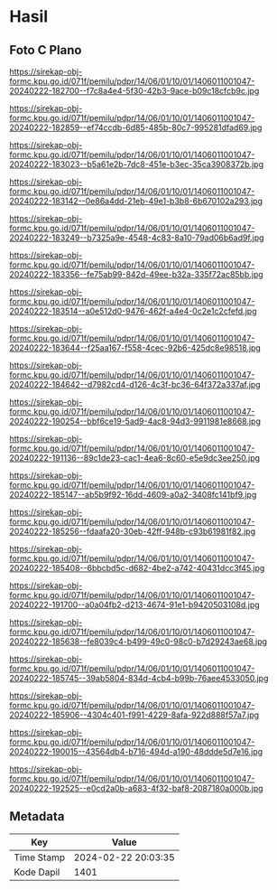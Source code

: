 # Hasil

## Foto C Plano

https://sirekap-obj-formc.kpu.go.id/071f/pemilu/pdpr/14/06/01/10/01/1406011001047-20240222-182700--f7c8a4e4-5f30-42b3-9ace-b09c18cfcb9c.jpg

https://sirekap-obj-formc.kpu.go.id/071f/pemilu/pdpr/14/06/01/10/01/1406011001047-20240222-182859--ef74ccdb-6d85-485b-80c7-995281dfad69.jpg

https://sirekap-obj-formc.kpu.go.id/071f/pemilu/pdpr/14/06/01/10/01/1406011001047-20240222-183023--b5a61e2b-7dc8-451e-b3ec-35ca3908372b.jpg

https://sirekap-obj-formc.kpu.go.id/071f/pemilu/pdpr/14/06/01/10/01/1406011001047-20240222-183142--0e86a4dd-21eb-49e1-b3b8-6b670102a293.jpg

https://sirekap-obj-formc.kpu.go.id/071f/pemilu/pdpr/14/06/01/10/01/1406011001047-20240222-183249--b7325a9e-4548-4c83-8a10-79ad06b6ad9f.jpg

https://sirekap-obj-formc.kpu.go.id/071f/pemilu/pdpr/14/06/01/10/01/1406011001047-20240222-183356--fe75ab99-842d-49ee-b32a-335f72ac85bb.jpg

https://sirekap-obj-formc.kpu.go.id/071f/pemilu/pdpr/14/06/01/10/01/1406011001047-20240222-183514--a0e512d0-9476-462f-a4e4-0c2e1c2cfefd.jpg

https://sirekap-obj-formc.kpu.go.id/071f/pemilu/pdpr/14/06/01/10/01/1406011001047-20240222-183644--f25aa167-f558-4cec-92b6-425dc8e98518.jpg

https://sirekap-obj-formc.kpu.go.id/071f/pemilu/pdpr/14/06/01/10/01/1406011001047-20240222-184642--d7982cd4-d126-4c3f-bc36-64f372a337af.jpg

https://sirekap-obj-formc.kpu.go.id/071f/pemilu/pdpr/14/06/01/10/01/1406011001047-20240222-190254--bbf6ce19-5ad9-4ac8-94d3-9911981e8668.jpg

https://sirekap-obj-formc.kpu.go.id/071f/pemilu/pdpr/14/06/01/10/01/1406011001047-20240222-191136--89c1de23-cac1-4ea6-8c60-e5e9dc3ee250.jpg

https://sirekap-obj-formc.kpu.go.id/071f/pemilu/pdpr/14/06/01/10/01/1406011001047-20240222-185147--ab5b9f92-16dd-4609-a0a2-3408fc141bf9.jpg

https://sirekap-obj-formc.kpu.go.id/071f/pemilu/pdpr/14/06/01/10/01/1406011001047-20240222-185256--fdaafa20-30eb-42ff-948b-c93b61981f82.jpg

https://sirekap-obj-formc.kpu.go.id/071f/pemilu/pdpr/14/06/01/10/01/1406011001047-20240222-185408--6bbcbd5c-d682-4be2-a742-40431dcc3f45.jpg

https://sirekap-obj-formc.kpu.go.id/071f/pemilu/pdpr/14/06/01/10/01/1406011001047-20240222-191700--a0a04fb2-d213-4674-91e1-b9420503108d.jpg

https://sirekap-obj-formc.kpu.go.id/071f/pemilu/pdpr/14/06/01/10/01/1406011001047-20240222-185638--fe8039c4-b499-49c0-98c0-b7d29243ae68.jpg

https://sirekap-obj-formc.kpu.go.id/071f/pemilu/pdpr/14/06/01/10/01/1406011001047-20240222-185745--39ab5804-834d-4cb4-b99b-76aee4533050.jpg

https://sirekap-obj-formc.kpu.go.id/071f/pemilu/pdpr/14/06/01/10/01/1406011001047-20240222-185906--4304c401-f991-4229-8afa-922d888f57a7.jpg

https://sirekap-obj-formc.kpu.go.id/071f/pemilu/pdpr/14/06/01/10/01/1406011001047-20240222-190015--43564db4-b716-494d-a190-48ddde5d7e16.jpg

https://sirekap-obj-formc.kpu.go.id/071f/pemilu/pdpr/14/06/01/10/01/1406011001047-20240222-192525--e0cd2a0b-a683-4f32-baf8-2087180a000b.jpg


## Metadata

| Key        | Value               |
| ---------- | ------------------- |
| Time Stamp | 2024-02-22 20:03:35 |
| Kode Dapil | 1401                |



